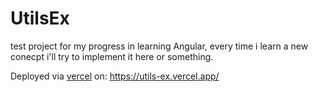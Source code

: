 # UtilsEx

test project for my progress in learning Angular, every time i learn a new conecpt i'll try to implement it here or something.

Deployed via [vercel](https://vercel.com/docs/cli) on: https://utils-ex.vercel.app/ 